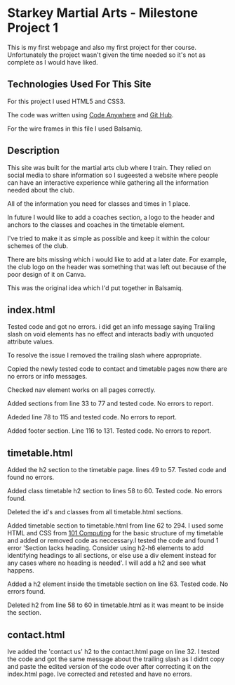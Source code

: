 # Starkey Martial Arts - Milestone Project 1

 This is my first webpage and also my first project for ther course. Unfortunately the project wasn't given the time needed so it's not as complete as I would have liked.

## Technologies Used For This Site

For this project I used HTML5 and CSS3.

The code was written using [Code Anywhere](<https://app.codeanywhere.com>) and [Git Hub](<https://github.com/>).

For the wire frames in this file I used Balsamiq.

## Description

This site was built for the martial arts club where I train. They relied on social media to share information so I sugeested a website where people can have an interactive experience while gathering all the information needed about the club.

All of the information you need for classes and times in 1 place.

In future I would like to add a coaches section, a logo to the header and anchors to the classes and coaches in the timetable element.

I've tried to make it as simple as possible and keep it within the colour schemes of the club.

There are bits missing which i would like to add at a later date. For example, the club logo on the header was something that was left out because of the poor design of it on Canva.

This was the original idea which I'd put together in Balsamiq.

<!--add screenshot of wireframe-->

## index.html

Tested code and got no errors. i did get an info message saying Trailing slash on void elements has no effect and interacts badly with unquoted attribute values.

To resolve the issue I removed the trailing slash where appropriate.

Copied the newly tested code to contact and timetable pages now there are no errors or info messages.

Checked nav element works on all pages correctly.

Added sections from line 33 to 77 and tested code. No errors to report.

Adeded line 78 to 115 and tested code. No errors to report.

Added footer section. Line 116 to 131. Tested code. No errors to report.

## timetable.html 

Added the h2 section to the timetable page. lines 49 to 57. Tested code and found no errors.

Added class timetable h2 section to lines 58 to 60. Tested code. No errors found.

Deleted the id's and classes from all timetable.html sections.

Added timetable section to timetable.html from line 62 to 294. I used some HTML and CSS from [101 Computing](<https://www.101computing.net/my-timetable-in-html-css/>) for the basic structure of my timetable and added or removed code as neccessary.I tested the code and found 1 error 'Section lacks heading. Consider using h2-h6 elements to add identifying headings to all sections, or else use a div element instead for any cases where no heading is needed'. I will add a h2 and see what happens.

Added a h2 element inside the timetable section on line 63. Tested code. No errors found. 

Deleted h2 from line 58 to 60 in timetable.html as it was meant to be inside the section.

## contact.html

Ive added the 'contact us' h2 to the contact.html page on line 32. I tested the code and got the same message about the trailing slash as I didnt copy and paste the edited version of the code over after correcting it on the index.html page. Ive corrected and retested and have no errors.

